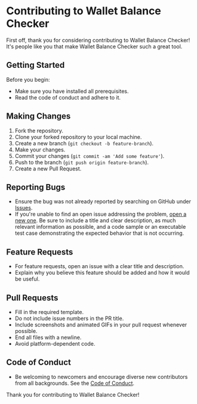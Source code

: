 # Contributing to Wallet Balance Checker

First off, thank you for considering contributing to Wallet Balance Checker! It's people like you that make Wallet Balance Checker such a great tool.

## Getting Started

Before you begin:
- Make sure you have installed all prerequisites.
- Read the code of conduct and adhere to it.

## Making Changes

1. Fork the repository.
2. Clone your forked repository to your local machine.
3. Create a new branch (`git checkout -b feature-branch`).
4. Make your changes.
5. Commit your changes (`git commit -am 'Add some feature'`).
6. Push to the branch (`git push origin feature-branch`).
7. Create a new Pull Request.

## Reporting Bugs

- Ensure the bug was not already reported by searching on GitHub under [Issues](https://github.com/blockchaincyberpunk1/Wallet-Balance-Checker/issues).
- If you're unable to find an open issue addressing the problem, [open a new one](https://github.com/blockchaincyberpunk1/Wallet-Balance-Checker/issues/new). Be sure to include a title and clear description, as much relevant information as possible, and a code sample or an executable test case demonstrating the expected behavior that is not occurring.

## Feature Requests

- For feature requests, open an issue with a clear title and description.
- Explain why you believe this feature should be added and how it would be useful.

## Pull Requests

- Fill in the required template.
- Do not include issue numbers in the PR title.
- Include screenshots and animated GIFs in your pull request whenever possible.
- End all files with a newline.
- Avoid platform-dependent code.

## Code of Conduct

- Be welcoming to newcomers and encourage diverse new contributors from all backgrounds. See the [Code of Conduct](CODE_OF_CONDUCT.md).

Thank you for contributing to Wallet Balance Checker!
